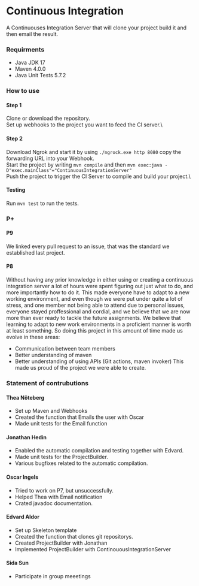 # Continuous Integration
A Continuouses Integration Server that will clone your project build it and then email the result.

### Requirments
- Java JDK 17
- Maven 4.0.0
- Java Unit Tests 5.7.2

### How to use
#### Step 1
Clone or download the repository.\
Set up webhooks to the project you want to feed the CI server.\
#### Step 2
Download Ngrok and start it by using ```./ngrock.exe http 8080``` copy the forwarding URL into your Webhook.\
Start the project by writing ```mvn compile``` and then ```mvn exec:java -D"exec.mainClass"="ContinuousIntegrationServer"``` \
Push the project to trigger the CI Server to compile and build your project.\
#### Testing
Run ```mvn test``` to run the tests.

### P+
#### P9
We linked every pull request to an issue, that was the standard we established last project.

#### P8
Without having any prior knowledge in either using or creating a continuous integration server a lot of hours were spent figuring out just what to do, and more importantly how to do it. This made everyone have to adapt to a new working environment, and even though we were put under quite a lot of stress, and one member not being able to attend due to personal issues, everyone stayed proffessional and cordial, and we believe that we are now more than ever ready to tackle the future assignments. We believe that learning to adapt to new work environments in a proficient manner is worth at least something. So doing this project in this amount of time made us evolve in these areas:
- Communication between team members
- Better understanding of maven
- Better understanding of using APIs (Git actions, maven invoker)
This made us proud of the project we were able to create.

### Statement of contrubutions

#### Thea Nöteberg
- Set up Maven and Webhooks
- Created the function that Emails the user with Oscar
- Made unit tests for the Email function

#### Jonathan Hedin
- Enabled the automatic compilation and testing together with Edvard.
- Made unit tests for the ProjectBuilder.
- Various bugfixes related to the automatic compilation.

#### Oscar Ingels
- Tried to work on P7, but unsuccessfully.
- Helped Thea with Email notification
- Crated javadoc documentation.

#### Edvard Aldor
- Set up Skeleton template
- Created the function that clones git repositorys.
- Created ProjectBuilder with Jonathan
- Implemented ProjectBuilder with ContinouousIntegrationServer

#### Sida Sun
- Participate in group meeetings
